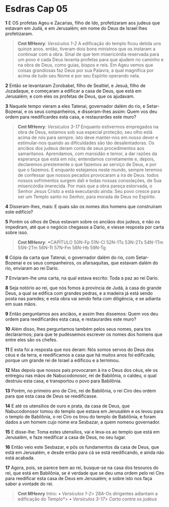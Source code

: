 # Esdras Cap 05

**1** 	E OS profetas Ageu e Zacarias, filho de Ido, profetizaram aos judeus que estavam em Judá, e em Jerusalém; em nome do Deus de Israel lhes profetizaram.

> **Cmt MHenry**: *Versículos 1-2* A edificação do templo ficou detida uns quinze anos. então, tiveram dois bons ministros que os instaram a continuar com a obra. Sinal de que tem misericórdia reservada para um povo é cada Deus levanta profetas para que ajudem no caminho e na obra de Deus, como guias, bispos e reis. Em Ageu vemos que coisas grandiosas faz Deus por sua Palavra, a qual magnifica por acima de tudo seu Nome e por seu Espírito operando nela.

**2** 	Então se levantaram Zorobabel, filho de Sealtiel, e Jesuá, filho de Jozadaque, e começaram a edificar a casa de Deus, que está em Jerusalém; e com eles os profetas de Deus, que os ajudavam.

**3** 	Naquele tempo vieram a eles Tatenai, governador dalém do rio, e Setar-Bozenai, e os seus companheiros, e disseram-lhes assim: Quem vos deu ordem para reedificardes esta casa, e restaurardes este muro?

> **Cmt MHenry**: *Versículos 3-17* Enquanto estivermos empregados na obra de Deus, estamos sob sua especial proteção; seu olho está acima de nós para sempre. isto deve manter-nos em nosso dever e estimular-nos quando as dificuldades são tão desalentadoras. Os anciãos dos judeus deram conta de seus procedimentos aos samaritanos. Aprendamos, com mansidão e temor, a dar razões da esperança que está em nós; entendamos corretamente e, depois, declaremos prestemente o que fazemos ao serviço de Deus, e por que o fazemos. E enquanto estejamos neste mundo, sempre teremos de confessar que nossos pecados provocaram a ira de Deus. todos nossos sofrimentos surgem dali e todas nossas consolações, de Sua misericórdia imerecida. Por mais que a obra pareça estorvada, o Senhor Jesus Cristo a está executando ainda: Seu povo cresce para ser um Templo santo no Senhor, para morada de Deus no Espírito.

**4** 	Disseram-lhes, mais: E quais são os nomes dos homens que construíram este edifício?

**5** 	Porém os olhos de Deus estavam sobre os anciãos dos judeus, e não os impediram, até que o negócio chegasse a Dario, e viesse resposta por carta sobre isso.

> **Cmt MHenry**: *CAPÍTULO 50N-Fp 51N-Cl 52N-1Ts 53N-2Ts 54N-1Tm 55N-2Tm 56N-Tt 57N-Fm 58N-Hb 59N-Tg

**6** 	Cópia da carta que Tatenai, o governador dalém do rio, com Setar-Bozenai e os seus companheiros, os afarsaquitas, que estavam dalém do rio, enviaram ao rei Dario.

**7** 	Enviaram-lhe uma carta, na qual estava escrito: Toda a paz ao rei Dario.

**8** 	Seja notório ao rei, que nós fomos à província de Judá, à casa do grande Deus, a qual se edifica com grandes pedras, e a madeira já está sendo posta nas paredes; e esta obra vai sendo feita com diligência, e se adianta em suas mãos.

**9** 	Então perguntamos aos anciãos, e assim lhes dissemos: Quem vos deu ordem para reedificardes esta casa, e restaurardes este muro?

**10** 	Além disso, lhes perguntamos também pelos seus nomes, para tos declararmos; para que te pudéssemos escrever os nomes dos homens que entre eles são os chefes.

**11** 	E esta foi a resposta que nos deram: Nós somos servos do Deus dos céus e da terra, e reedificamos a casa que há muitos anos foi edificada; porque um grande rei de Israel a edificou e a terminou.

**12** 	Mas depois que nossos pais provocaram à ira o Deus dos céus, ele os entregou nas mãos de Nabucodonosor, rei de Babilônia, o caldeu, o qual destruiu esta casa, e transportou o povo para Babilônia.

**13** 	Porém, no primeiro ano de Ciro, rei de Babilônia, o rei Ciro deu ordem para que esta casa de Deus se reedificasse.

**14** 	E até os utensílios de ouro e prata, da casa de Deus, que Nabucodonosor tomou do templo que estava em Jerusalém e os levou para o templo de Babilônia, o rei Ciro os tirou do templo de Babilônia, e foram dados a um homem cujo nome era Sesbazar, a quem nomeou governador.

**15** 	E disse-lhe: Toma estes utensílios, vai e leva-os ao templo que está em Jerusalém, e faze reedificar a casa de Deus, no seu lugar.

**16** 	Então veio este Sesbazar, e pôs os fundamentos da casa de Deus, que está em Jerusalém, e desde então para cá se está reedificando, e ainda não está acabada.

**17** 	Agora, pois, se parece bem ao rei, busque-se na casa dos tesouros do rei, que está em Babilônia, se é verdade que se deu uma ordem pelo rei Ciro para reedificar esta casa de Deus em Jerusalém; e sobre isto nos faça saber a vontade do rei.


> **Cmt MHenry** Intro: *• Versículos 1-2*> 28A-Os dirigentes adiantam a edificação do Templo*> *• Versículos 3-17*> *Carta contra os judeus*